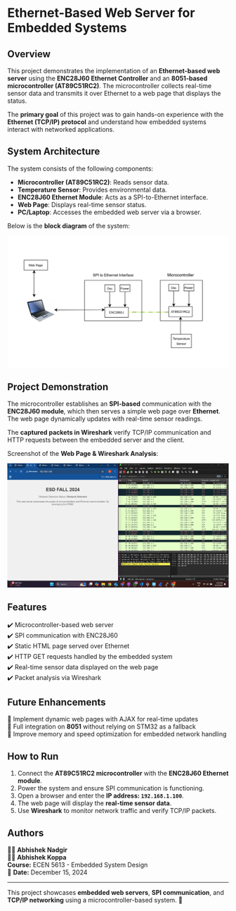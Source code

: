 # Ethernet-Based Web Server for Embedded Systems

## Overview

This project demonstrates the implementation of an **Ethernet-based web server** using the **ENC28J60 Ethernet Controller** and an **8051-based microcontroller (AT89C51RC2)**. The microcontroller collects real-time sensor data and transmits it over Ethernet to a web page that displays the status.

The **primary goal** of this project was to gain hands-on experience with the **Ethernet (TCP/IP) protocol** and understand how embedded systems interact with networked applications.

## System Architecture

The system consists of the following components:

- **Microcontroller (AT89C51RC2)**: Reads sensor data.
- **Temperature Sensor**: Provides environmental data.
- **ENC28J60 Ethernet Module**: Acts as a SPI-to-Ethernet interface.
- **Web Page**: Displays real-time sensor status.
- **PC/Laptop**: Accesses the embedded web server via a browser.

Below is the **block diagram** of the system:

![System Block Diagram](ESD.jpg)

## Project Demonstration

The microcontroller establishes an **SPI-based** communication with the **ENC28J60 module**, which then serves a simple web page over **Ethernet**. The web page dynamically updates with real-time sensor readings.

The **captured packets in Wireshark** verify TCP/IP communication and HTTP requests between the embedded server and the client.

Screenshot of the **Web Page & Wireshark Analysis**:

![Web Interface & Wireshark](ESD1.jpg.png)

## Features

✔️ Microcontroller-based web server  
✔️ SPI communication with ENC28J60  
✔️ Static HTML page served over Ethernet  
✔️ HTTP GET requests handled by the embedded system  
✔️ Real-time sensor data displayed on the web page  
✔️ Packet analysis via Wireshark  

## Future Enhancements

🔹 Implement dynamic web pages with AJAX for real-time updates  
🔹 Full integration on **8051** without relying on STM32 as a fallback  
🔹 Improve memory and speed optimization for embedded network handling  

## How to Run

1. Connect the **AT89C51RC2 microcontroller** with the **ENC28J60 Ethernet module**.
2. Power the system and ensure SPI communication is functioning.
3. Open a browser and enter the **IP address: `192.168.1.100`**.
4. The web page will display the **real-time sensor data**.
5. Use **Wireshark** to monitor network traffic and verify TCP/IP packets.

## Authors

👨‍💻 **Abhishek Nadgir**  
👨‍💻 **Abhishek Koppa**  
**Course:** ECEN 5613 - Embedded System Design  
📅 **Date:** December 15, 2024  

---
This project showcases **embedded web servers**, **SPI communication**, and **TCP/IP networking** using a microcontroller-based system. 🚀
